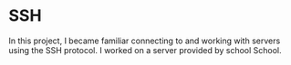 # SSH

In this project, I became familiar connecting to and working
with servers using the SSH protocol. I worked on a server provided by school School.

